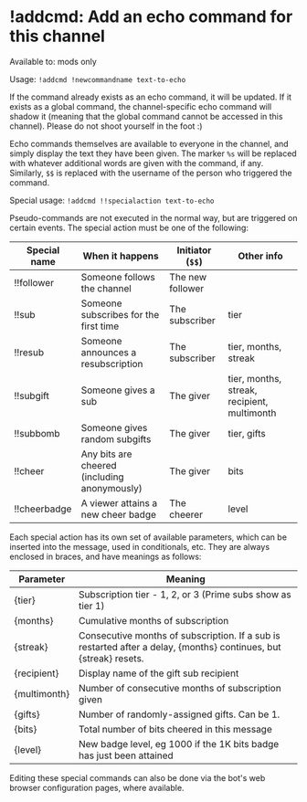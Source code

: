# !addcmd: Add an echo command for this channel

Available to: mods only

Usage: `!addcmd !newcommandname text-to-echo`

If the command already exists as an echo command, it will be updated. If it
exists as a global command, the channel-specific echo command will shadow it
(meaning that the global command cannot be accessed in this channel). Please
do not shoot yourself in the foot :)

Echo commands themselves are available to everyone in the channel, and simply
display the text they have been given. The marker `%s` will be replaced with
whatever additional words are given with the command, if any. Similarly, `$$`
is replaced with the username of the person who triggered the command.

Special usage: `!addcmd !!specialaction text-to-echo`

Pseudo-commands are not executed in the normal way, but are triggered on
certain events. The special action must be one of the following:

Special name | When it happens             | Initiator (`$$`) | Other info
-------------|-----------------------------|------------------|-------------
!!follower | Someone follows the channel | The new follower | 
!!sub | Someone subscribes for the first time | The subscriber | tier
!!resub | Someone announces a resubscription | The subscriber | tier, months, streak
!!subgift | Someone gives a sub | The giver | tier, months, streak, recipient, multimonth
!!subbomb | Someone gives random subgifts | The giver | tier, gifts
!!cheer | Any bits are cheered (including anonymously) | The giver | bits
!!cheerbadge | A viewer attains a new cheer badge | The cheerer | level


Each special action has its own set of available parameters, which can be
inserted into the message, used in conditionals, etc. They are always enclosed
in braces, and have meanings as follows:

Parameter    | Meaning
-------------|------------------
{tier} | Subscription tier - 1, 2, or 3 (Prime subs show as tier 1)
{months} | Cumulative months of subscription
{streak} | Consecutive months of subscription. If a sub is restarted after a delay, {months} continues, but {streak} resets.
{recipient} | Display name of the gift sub recipient
{multimonth} | Number of consecutive months of subscription given
{gifts} | Number of randomly-assigned gifts. Can be 1.
{bits} | Total number of bits cheered in this message
{level} | New badge level, eg 1000 if the 1K bits badge has just been attained


Editing these special commands can also be done via the bot's web browser
configuration pages, where available.

